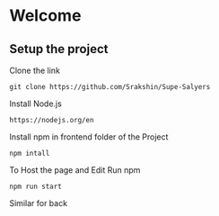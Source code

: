 # Welcome

## Setup the project
<p> Clone the link </p>

```terminal
git clone https://github.com/Srakshin/Supe-Salyers
```
<p> Install Node.js </p>

```terminal
https://nodejs.org/en
```
<p>Install npm in frontend folder of the Project</p>

```terminal
npm intall
```
<p>To Host the page and Edit Run npm </p>

```terminal
npm run start
```
<p>Similar for back</p>